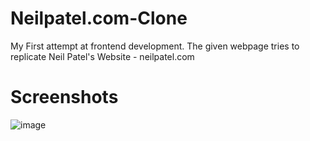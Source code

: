 # Neilpatel.com-Clone

My First attempt at frontend development. The given webpage tries to replicate Neil Patel's Website - neilpatel.com

# Screenshots

![image](https://github.com/Bhavyawahie/Neilpatel.com-Clone/assets/34278282/d1fc9e8e-3cff-4f54-ab87-04126ba9147e)
